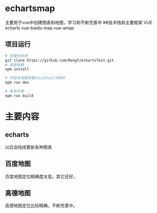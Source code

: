 # echartsmap
主要用于vue中创建图表和地图，学习和不断完善中
##技术栈和主要框架
VUE echarts vue-baidu-map vue-amap

## 项目运行

``` bash
# 克隆到本地
git clone https://github.com/Rengf/echartsTest.git
# 安装依赖
npm install

# 开启本地服务器localhost:8080
npm run dev

# 发布环境
npm run build
```
# 主要内容
## echarts
以后会陆续更新各种图表

## 百度地图
百度地图定位精确度太低，其它还好。

## 高德地图
高德地图定位比较精确。不断完善中。
